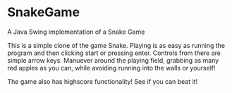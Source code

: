 # SnakeGame
A Java Swing implementation of a Snake Game

This is a simple clone of the game Snake. Playing is as easy as running the program and then clicking start or pressing enter.
Controls from there are simple arrow keys. Manuever around the playing field, grabbing as many red apples as you can, while avoiding running into the walls or yourself!

The game also has highscore functionality! See if you can beat it!